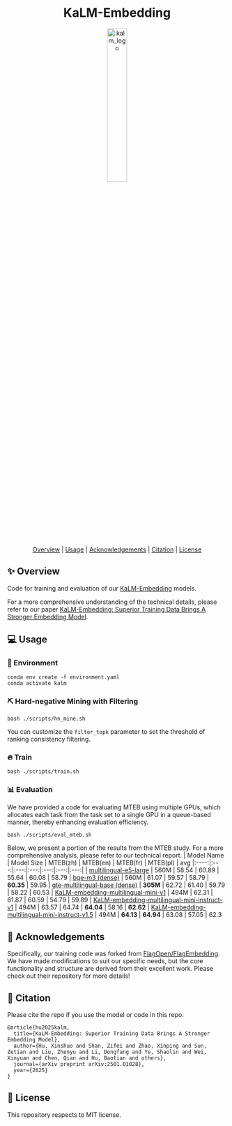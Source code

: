 <h1 align="center">KaLM-Embedding</h1>

<div style="text-align: center;">
  <img src="./imgs/kalm_logo.png" alt="kalm_logo" width="30%">
</div>

<div align="center">

  [Overview](https://github.com/HITsz-TMG/KaLM-Embedding/tree/main?tab=readme-ov-file#sparkles-overview) | [Usage](https://github.com/HITsz-TMG/KaLM-Embedding/tree/main?tab=readme-ov-file#computer-usage) | [Acknowledgements](https://github.com/HITsz-TMG/KaLM-Embedding/tree/main?tab=readme-ov-file#loudspeaker-acknowledgements) | [Citation](https://github.com/HITsz-TMG/KaLM-Embedding/tree/main?tab=readme-ov-file#link-citation) | [License](https://github.com/HITsz-TMG/KaLM-Embedding/tree/main?tab=readme-ov-file#scroll-license)

</div>



## :sparkles: Overview

Code for training and evaluation of our [KaLM-Embedding](https://huggingface.co/collections/HIT-TMG/kalm-embedding-67316afa4c56f4fc1f58764b) models.

For a more comprehensive understanding of the technical details, please refer to our paper [KaLM-Embedding: Superior Training Data Brings A Stronger Embedding Model](https://arxiv.org/abs/2501.01028).



## :computer: Usage

### :rainbow: Environment

```
conda env create -f environment.yaml
conda activate kalm
```


### :pick: Hard-negative Mining with Filtering
```
bash ./scripts/hn_mine.sh
```
You can customize the `filter_topk` parameter to set the threshold of ranking consistency filtering.


### :fire: Train
```
bash ./scripts/train.sh
```


### :bar_chart: Evaluation
We have provided a code for evaluating MTEB using multiple GPUs, which allocates each task from the task set to a single GPU in a queue-based manner, thereby enhancing evaluation efficiency.
```
bash ./scripts/eval_mteb.sh
```

Below, we present a portion of the results from the MTEB study. For a more comprehensive analysis, please refer to our technical report.
| Model Name | Model Size | MTEB(zh) | MTEB(en) | MTEB(fr) | MTEB(pl) | avg
|:----:|:---:|:---:|:---:|:---:|:---:|:---:| 
| [multilingual-e5-large](https://huggingface.co/intfloat/multilingual-e5-large) | 560M | 58.54 | 60.89 | 55.64 | 60.08 | 58.79
| [bge-m3 (dense)](https://huggingface.co/BAAI/bge-m3) | 560M | 61.07 | 59.57 | 58.79 | **60.35** | 59.95
| [gte-multilingual-base (dense)](https://huggingface.co/Alibaba-NLP/gte-multilingual-base) | **305M** | 62.72 | 61.40 | 59.79 | 58.22 | 60.53
| [KaLM-embedding-multilingual-mini-v1](https://huggingface.co/HIT-TMG/KaLM-embedding-multilingual-mini-v1) | 494M | 62.31 | 61.87 | 60.59 | 54.79 | 59.89
| [KaLM-embedding-multilingual-mini-instruct-v1](https://huggingface.co/HIT-TMG/KaLM-embedding-multilingual-mini-instruct-v1) | 494M | 63.57 | 64.74 | **64.04** | 58.16 | **62.62**
| [KaLM-embedding-multilingual-mini-instruct-v1.5](https://huggingface.co/HIT-TMG/KaLM-embedding-multilingual-mini-instruct-v1.5) | 494M | **64.13** | **64.94** | 63.08 | 57.05 | 62.3


## :loudspeaker: Acknowledgements

Specifically, our training code was forked from [FlagOpen/FlagEmbedding](https://github.com/FlagOpen/FlagEmbedding/tree/1.1/FlagEmbedding/baai_general_embedding/finetune). We have made modifications to suit our specific needs, but the core functionality and structure are derived from their excellent work.
Please check out their repository for more details!



## :link: Citation
Please cite the repo if you use the model or code in this repo.

```
@article{hu2025kalm,
  title={KaLM-Embedding: Superior Training Data Brings A Stronger Embedding Model},
  author={Hu, Xinshuo and Shan, Zifei and Zhao, Xinping and Sun, Zetian and Liu, Zhenyu and Li, Dongfang and Ye, Shaolin and Wei, Xinyuan and Chen, Qian and Hu, Baotian and others},
  journal={arXiv preprint arXiv:2501.01028},
  year={2025}
}
```



## :scroll: License

This repository respects to MIT license.